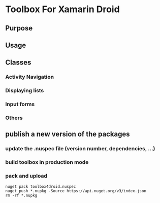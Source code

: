 # Toolbox For Xamarin Droid

## Purpose

## Usage

## Classes

### Activity Navigation

### Displaying lists

### Input forms

### Others

## publish a new version of the packages

### update the .nuspec file (version number, dependencies, ...)

### build toolbox in production mode

### pack and upload

```
nuget pack toolbox4droid.nuspec  
nuget push *.nupkg -Source https://api.nuget.org/v3/index.json
rm -rf *.nupkg
```